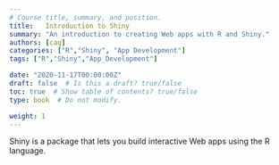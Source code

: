 ```yaml
---
# Course title, summary, and position.
title:   Introduction to Shiny
summary: "An introduction to creating Web apps with R and Shiny."
authors: [cag]
categories: ["R","Shiny", "App Development"]
tags: ["R","Shiny","App_Development"]

date: "2020-11-17T00:00:00Z"
draft: false  # Is this a draft? true/false
toc: true  # Show table of contents? true/false
type: book  # Do not modify.

weight: 1
---
```


Shiny is a package that lets you build interactive Web apps using the R language.
